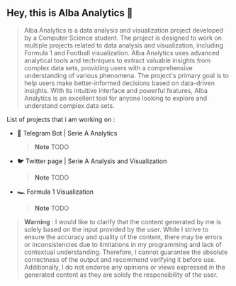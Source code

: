 ## Hey, this is Alba Analytics 👋
> Alba Analytics is a data analysis and visualization project developed by a Computer Science student. The project is designed to work on multiple projects related to data analysis and visualization, including Formula 1 and Football visualization. Alba Analytics uses advanced analytical tools and techniques to extract valuable insights from complex data sets, providing users with a comprehensive understanding of various phenomena. The project's primary goal is to help users make better-informed decisions based on data-driven insights. With its intuitive interface and powerful features, Alba Analytics is an excellent tool for anyone looking to explore and understand complex data sets.

List of projects that i am working on :
- 🤖 Telegram Bot | Serie A Analytics
  > **Note**
  > TODO
- 🐦 Twitter page | Serie A Analysis and Visualization 
  > **Note**
  > TODO
- 🏎️ Formula 1 Visualization 
  > **Note**
  > TODO

> **Warning**
> : I would like to clarify that the content generated by me is solely based on the input provided by the user. While I strive to ensure the accuracy and quality of the content, there may be errors or inconsistencies due to limitations in my programming and lack of contextual understanding. Therefore, I cannot guarantee the absolute correctness of the output and recommend verifying it before use. Additionally, I do not endorse any opinions or views expressed in the generated content as they are solely the responsibility of the user.
